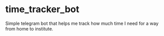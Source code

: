 # time_tracker_bot

Simple telegram bot that helps me track how much time I need for a way from home to institute.